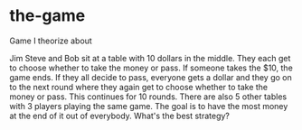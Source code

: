 # the-game
Game I theorize about

Jim Steve and Bob sit at a table with 10 dollars in the middle. They each get to choose whether to take the money or pass. If someone takes the $10, the game ends. If they all decide to pass, everyone gets a dollar and they go on to the next round where they again get to choose whether to take the money or pass. This continues for 10 rounds. There are also 5 other tables with 3 players playing the same game. The goal is to have the most money at the end of it out of everybody. What's the best strategy?
